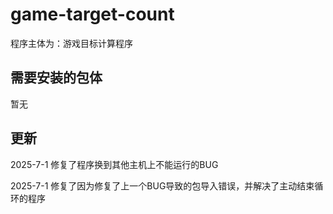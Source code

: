 # game-target-count
程序主体为：游戏目标计算程序

## 需要安装的包体
暂无


## 更新
2025-7-1 修复了程序换到其他主机上不能运行的BUG

2025-7-1 修复了因为修复了上一个BUG导致的包导入错误，并解决了主动结束循环的程序
